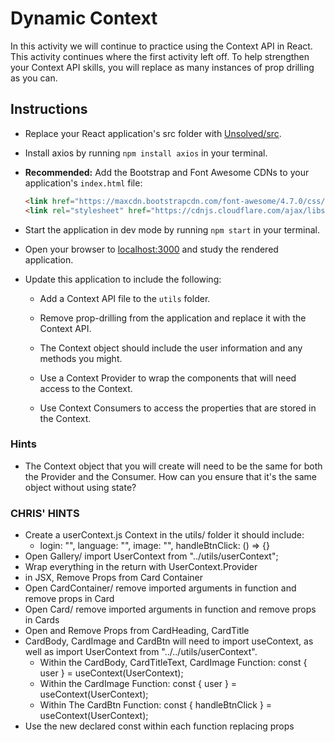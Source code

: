 # Dynamic Context
In this activity we will continue to practice using the Context API in React. This activity continues where the first activity left off. To help strengthen your Context API skills, you will replace as many instances of prop drilling as you can.

## Instructions

* Replace your React application's src folder with [Unsolved/src](Unsolved/src).

* Install axios by running `npm install axios` in your terminal.

* **Recommended:** Add the Bootstrap and Font Awesome CDNs to your application's `index.html` file:

  ```html
  <link href="https://maxcdn.bootstrapcdn.com/font-awesome/4.7.0/css/font-awesome.min.css" rel="stylesheet" />
  <link rel="stylesheet" href="https://cdnjs.cloudflare.com/ajax/libs/twitter-bootstrap/4.0.0/css/bootstrap.min.css" />
  ```

* Start the application in dev mode by running `npm start` in your terminal.

* Open your browser to [localhost:3000](http://localhost:3000) and study the rendered application.

* Update this application to include the following:

  * Add a Context API file to the `utils` folder.

  * Remove prop-drilling from the application and replace it with the Context API.

  * The Context object should include the user information and any methods you might.

  * Use a Context Provider to wrap the components that will need access to the Context.

  * Use Context Consumers to access the properties that are stored in the Context.

### Hints

* The Context object that you will create will need to be the same for both the Provider and the Consumer. How can you ensure that it's the same object without using state?

### CHRIS' HINTS

* Create a userContext.js Context in the utils/ folder it should include:
	* login: "", language: "", image: "", handleBtnClick: () => {} 	
* Open  Gallery/  import UserContext from "../utils/userContext";
* Wrap everything in the return with UserContext.Provider
* in JSX, Remove Props from Card Container
* Open CardContainer/ remove imported arguments in function and remove props in Card
* Open Card/ remove imported arguments in function and remove props in Cards 
* Open and Remove Props from CardHeading, CardTitle
* CardBody, CardImage and CardBtn will need to import useContext, as well as import UserContext from "../../utils/userContext". 
	* Within the CardBody, CardTitleText, CardImage Function: const { user } = useContext(UserContext); 
	* Within the CardImage Function: const { user } = useContext(UserContext); 
	* Within The CardBtn Function: const { handleBtnClick } = useContext(UserContext);
* Use the new declared const within each function replacing props

